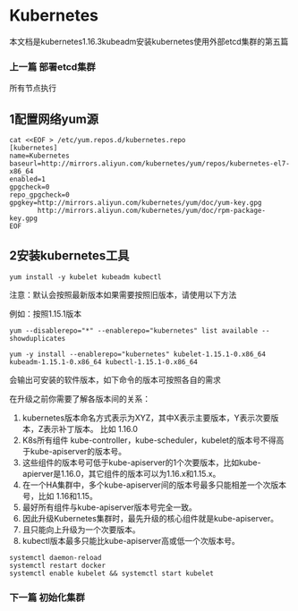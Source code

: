 # Kubernetes

本文档是kubernetes1.16.3kubeadm安装kubernetes使用外部etcd集群的第五篇

### 上一篇 部署etcd集群

所有节点执行

## 1配置网络yum源

```
cat <<EOF > /etc/yum.repos.d/kubernetes.repo
[kubernetes]
name=Kubernetes
baseurl=http://mirrors.aliyun.com/kubernetes/yum/repos/kubernetes-el7-x86_64
enabled=1
gpgcheck=0
repo_gpgcheck=0
gpgkey=http://mirrors.aliyun.com/kubernetes/yum/doc/yum-key.gpg
       http://mirrors.aliyun.com/kubernetes/yum/doc/rpm-package-key.gpg
EOF
```

## 2安装kubernetes工具

```
yum install -y kubelet kubeadm kubectl
```

注意：默认会按照最新版本如果需要按照旧版本，请使用以下方法

例如：按照1.15.1版本

```
yum --disablerepo="*" --enablerepo="kubernetes" list available --showduplicates
```

```
yum -y install --enablerepo="kubernetes" kubelet-1.15.1-0.x86_64 kubeadm-1.15.1-0.x86_64 kubectl-1.15.1-0.x86_64
```

会输出可安装的软件版本，如下命令的版本可按照各自的需求

在升级之前你需要了解各版本间的关系：

1. kubernetes版本命名方式表示为XYZ，其中X表示主要版本，Y表示次要版本，Z表示补丁版本。
   比如 1.16.0
2. K8s所有组件 kube-controller，kube-scheduler，kubelet的版本号不得高于kube-apiserver的版本号。
3. 这些组件的版本号可低于kube-apiserver的1个次要版本，比如kube-apierver是1.16.0，其它组件的版本可以为1.16.x和1.15.x。
4. 在一个HA集群中，多个kube-apiserver间的版本号最多只能相差一个次版本号，比如 1.16和1.15。
5. 最好所有组件与kube-apiserver版本号完全一致。
6. 因此升级Kubernetes集群时，最先升级的核心组件就是kube-apiserver。
7. 且只能向上升级为一个次要版本。
8. kubectl版本最多只能比kube-apiserver高或低一个次版本号。



```
systemctl daemon-reload
systemctl restart docker
systemctl enable kubelet && systemctl start kubelet
```

### 下一篇 初始化集群